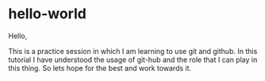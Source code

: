 # hello-world

Hello,

This is a practice session in which I am learning to use git and github. In this tutorial I  have understood the usage of git-hub  and the role that I can play in this thing. So lets hope for the best and work towards it.
